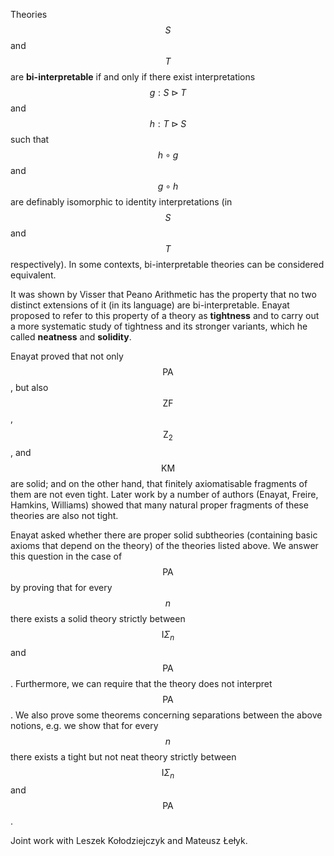 




Theories $$S$$ and $$T$$ are **bi-interpretable** if and only if there exist interpretations $$g:S\rhd T$$ and $$h:T\rhd S$$ such that $$h\circ g$$ and $$g\circ h$$ are definably isomorphic to identity interpretations (in $$S$$ and $$T$$ respectively). In some contexts, bi-interpretable theories can be considered equivalent.

It was shown by Visser that Peano Arithmetic has the property that no two distinct extensions of it (in its language) are bi-interpretable. Enayat proposed to refer to this property of a theory as **tightness** and to carry out a more systematic study of tightness and its stronger variants, which he called **neatness** and **solidity**.

Enayat proved that not only $$\mathrm{PA}$$, but also $$\mathrm{ZF}$$, $$\mathrm{Z}_{2}$$, and $$\mathrm{KM}$$ are solid; and on the other hand, that finitely axiomatisable fragments of them are not even tight. Later work by a number of authors (Enayat, Freire, Hamkins, Williams) showed that many natural proper fragments of these theories are also not tight.

Enayat asked whether there are proper solid subtheories (containing basic axioms that depend on the theory) of the theories listed above. We answer this question in the case of $$\mathrm{PA}$$ by proving that for every $$n$$ there exists a solid theory strictly between $$\mathrm{I}\Sigma_{n}$$ and $$\mathrm{PA}$$. Furthermore, we can require that the theory does not interpret $$\mathrm{PA}$$. We also prove some theorems concerning separations between the above notions, e.g. we show that for every $$n$$ there exists a tight but not neat theory strictly between $$\mathrm{I}\Sigma_{n}$$ and $$\mathrm{PA}$$.

Joint work with Leszek Kołodziejczyk and Mateusz Łełyk.

